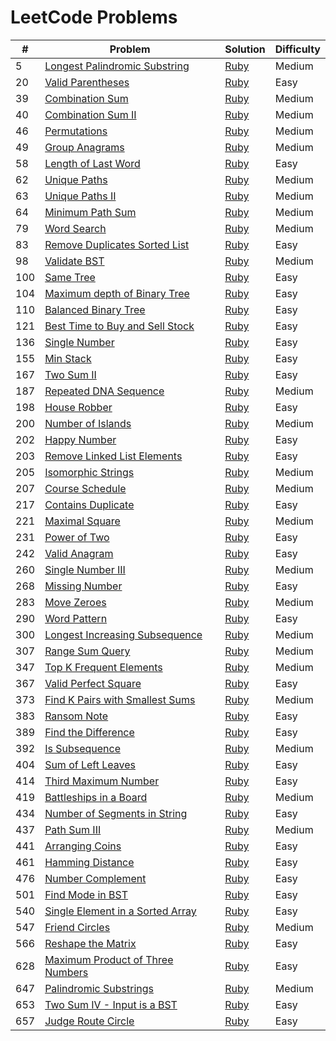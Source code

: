 # LeetCode Problems

| #   | Problem                                 | Solution     | Difficulty |
| --- | --------------------------------------- | ------------ | ---------- |
| 5   | [Longest Palindromic Substring][q5]     | [Ruby][s5]   | Medium     |
| 20  | [Valid Parentheses][q20]                | [Ruby][s20]  | Easy       |
| 39  | [Combination Sum][q39]                  | [Ruby][s39]  | Medium     |
| 40  | [Combination Sum II][q40]               | [Ruby][s40]  | Medium     |
| 46  | [Permutations][q46]                     | [Ruby][s46]  | Medium     |
| 49  | [Group Anagrams][q49]                   | [Ruby][s49]  | Medium     |
| 58  | [Length of Last Word][q58]              | [Ruby][s58]  | Easy       |
| 62  | [Unique Paths][q62]                     | [Ruby][s62]  | Medium     |
| 63  | [Unique Paths II][q63]                  | [Ruby][s63]  | Medium     |
| 64  | [Minimum Path Sum][q64]                 | [Ruby][s64]  | Medium     |
| 79  | [Word Search][q79]                      | [Ruby][s79]  | Medium     |
| 83  | [Remove Duplicates Sorted List][q83]    | [Ruby][s83]  | Easy       |
| 98  | [Validate BST][q98]                     | [Ruby][s98]  | Medium     |
| 100 | [Same Tree][q100]                       | [Ruby][s100] | Easy       |
| 104 | [Maximum depth of Binary Tree][q104]    | [Ruby][s104] | Easy       |
| 110 | [Balanced Binary Tree][q110]            | [Ruby][s110] | Easy       |
| 121 | [Best Time to Buy and Sell Stock][q121] | [Ruby][s121] | Easy       |
| 136 | [Single Number][q136]                   | [Ruby][s136] | Easy       |
| 155 | [Min Stack][q155]                       | [Ruby][s155] | Easy       |
| 167 | [Two Sum II][q167]                      | [Ruby][s167] | Easy       |
| 187 | [Repeated DNA Sequence][q187]           | [Ruby][s187] | Medium     |
| 198 | [House Robber][q198]                    | [Ruby][s198] | Easy       |
| 200 | [Number of Islands][q200]               | [Ruby][s200] | Medium     |
| 202 | [Happy Number][q202]                    | [Ruby][s202] | Easy       |
| 203 | [Remove Linked List Elements][q203]     | [Ruby][s203] | Easy       |
| 205 | [Isomorphic Strings][q205]              | [Ruby][s205] | Medium     |
| 207 | [Course Schedule][q207]                 | [Ruby][s207] | Medium     |
| 217 | [Contains Duplicate][q217]              | [Ruby][s217] | Easy       |
| 221 | [Maximal Square][q221]                  | [Ruby][s221] | Medium     |
| 231 | [Power of Two][q231]                    | [Ruby][s231] | Easy       |
| 242 | [Valid Anagram][q242]                   | [Ruby][s242] | Easy       |
| 260 | [Single Number III][q260]               | [Ruby][s260] | Medium     |
| 268 | [Missing Number][q268]                  | [Ruby][s268] | Easy       |
| 283 | [Move Zeroes][q283]                     | [Ruby][s283] | Medium     |
| 290 | [Word Pattern][q290]                    | [Ruby][s290] | Easy       |
| 300 | [Longest Increasing Subsequence][q300]  | [Ruby][s300] | Medium     |
| 307 | [Range Sum Query][q307]                 | [Ruby][s307] | Medium     |
| 347 | [Top K Frequent Elements][q347]         | [Ruby][s347] | Medium     |
| 367 | [Valid Perfect Square][q367]            | [Ruby][s367] | Easy       |
| 373 | [Find K Pairs with Smallest Sums][q373] | [Ruby][s373] | Medium     |
| 383 | [Ransom Note][q383]                     | [Ruby][s383] | Easy       |
| 389 | [Find the Difference][q389]             | [Ruby][s389] | Easy       |
| 392 | [Is Subsequence][q392]                  | [Ruby][s392] | Medium     |
| 404 | [Sum of Left Leaves][q404]              | [Ruby][s404] | Easy       |
| 414 | [Third Maximum Number][q414]            | [Ruby][s414] | Easy       |
| 419 | [Battleships in a Board][q419]          | [Ruby][s419] | Medium     |
| 434 | [Number of Segments in String][q434]    | [Ruby][s434] | Easy       |
| 437 | [Path Sum III][q437]                    | [Ruby][s437] | Medium     |
| 441 | [Arranging Coins][q441]                 | [Ruby][s441] | Easy       |
| 461 | [Hamming Distance][q461]                | [Ruby][s461] | Easy       |
| 476 | [Number Complement][q476]               | [Ruby][s476] | Easy       |
| 501 | [Find Mode in BST][q501]                | [Ruby][s501] | Easy       |
| 540 | [Single Element in a Sorted Array][q540]| [Ruby][s540] | Easy       |
| 547 | [Friend Circles][q547]                  | [Ruby][s547] | Medium     |
| 566 | [Reshape the Matrix][q566]              | [Ruby][s566] | Easy       |
| 628 | [Maximum Product of Three Numbers][q628]| [Ruby][s628] | Easy       |
| 647 | [Palindromic Substrings][q647]          | [Ruby][s647] | Medium     |
| 653 | [Two Sum IV - Input is a BST][q653]     | [Ruby][s653] | Easy       |
| 657 | [Judge Route Circle][q657]              | [Ruby][s657] | Easy       |

[q5]:https://leetcode.com/problems/longest-palindromic-substring/description/
[q20]:https://leetcode.com/problems/valid-parentheses/description/
[q39]:https://leetcode.com/problems/combination-sum/description/
[q40]:https://leetcode.com/problems/combination-sum-ii/description/
[q46]:https://leetcode.com/problems/permutations/description/
[q49]:https://leetcode.com/problems/group-anagrams/description/
[q58]:https://leetcode.com/problems/length-of-last-word/description/
[q62]:https://leetcode.com/problems/unique-paths/description/
[q63]:https://leetcode.com/problems/unique-paths-ii/description/
[q64]:https://leetcode.com/problems/minimum-path-sum/description/
[q79]:https://leetcode.com/problems/word-search/description/
[q83]:https://leetcode.com/problems/remove-duplicates-from-sorted-list/description/
[q98]:https://leetcode.com/problems/validate-binary-search-tree/description/
[q100]:https://leetcode.com/problems/same-tree/description/
[q104]:https://leetcode.com/problems/maximum-depth-of-binary-tree/description/
[q110]:https://leetcode.com/problems/balanced-binary-tree/description/
[q121]:https://leetcode.com/problems/best-time-to-buy-and-sell-stock/description/
[q136]:https://leetcode.com/problems/single-number/description/
[q155]:https://leetcode.com/problems/min-stack/description/
[q167]:https://leetcode.com/problems/two-sum-ii-input-array-is-sorted/description/
[q187]:https://leetcode.com/problems/repeated-dna-sequences/description/
[q198]:https://leetcode.com/problems/house-robber/description/
[q200]:https://leetcode.com/problems/number-of-islands/description/
[q202]:https://leetcode.com/problems/happy-number/description/
[q203]:https://leetcode.com/problems/remove-linked-list-elements/discuss/
[q205]:https://leetcode.com/problems/isomorphic-strings/description/
[q207]:https://leetcode.com/problems/course-schedule/description/
[q217]:https://leetcode.com/problems/contains-duplicate/description/
[q221]:https://leetcode.com/problems/maximal-square/description/
[q231]:https://leetcode.com/problems/power-of-two/description/
[q242]:https://leetcode.com/problems/valid-anagram/description/
[q260]:https://leetcode.com/problems/single-number-iii/description/
[q268]:https://leetcode.com/problems/missing-number/description/
[q283]:https://leetcode.com/problems/move-zeroes/description/
[q290]:https://leetcode.com/problems/word-pattern/description/
[q300]:https://leetcode.com/problems/longest-increasing-subsequence/description/
[q307]:https://leetcode.com/problems/range-sum-query-mutable/description/
[q347]:https://leetcode.com/problems/top-k-frequent-elements/description/
[q367]:https://leetcode.com/problems/valid-perfect-square/description/
[q373]:https://leetcode.com/problems/find-k-pairs-with-smallest-sums/description/
[q383]:https://leetcode.com/problems/ransom-note/description/
[q389]:https://leetcode.com/problems/find-the-difference/description/
[q392]:https://leetcode.com/problems/is-subsequence/description/
[q404]:https://leetcode.com/problems/sum-of-left-leaves/description/
[q414]:https://leetcode.com/problems/third-maximum-number/description/
[q419]:https://leetcode.com/problems/battleships-in-a-board/description/
[q434]:https://leetcode.com/problems/number-of-segments-in-a-string/description/
[q437]:https://leetcode.com/problems/path-sum-iii/description/
[q441]:https://leetcode.com/problems/arranging-coins/description/
[q461]:https://leetcode.com/problems/hamming-distance/description/
[q476]:https://leetcode.com/problems/number-complement/description/
[q501]:https://leetcode.com/problems/find-mode-in-binary-search-tree/description/
[q540]:https://leetcode.com/problems/single-element-in-a-sorted-array/description/
[q547]:https://leetcode.com/problems/friend-circles/description/
[q566]:https://leetcode.com/problems/reshape-the-matrix/description/
[q628]:https://leetcode.com/problems/maximum-product-of-three-numbers/description/
[q647]:https://leetcode.com/problems/palindromic-substrings/description/
[q653]:https://leetcode.com/problems/two-sum-iv-input-is-a-bst/description/
[q657]:https://leetcode.com/problems/judge-route-circle/description/

[s5]:./longest_palindromic_substring.rb
[s20]:./valid_parentheses.rb
[s39]:./combination_sum.rb
[s40]:./combination_sum2.rb
[s46]:./permutations.rb
[s49]:./group_anagrams.rb
[s58]:./length_of_last_word.rb
[s62]:./unique_paths.rb
[s63]:./unique_paths_2.rb
[s64]:./minimum_path_sum.rb
[s79]:./word_search.rb
[s83]:./remove_duplicates_sorted_list.rb
[s98]:./validate_bst.rb
[s100]:./same_tree.rb
[s104]:./max_depth_binary_tree.rb
[s110]:./balanced_binary_tree.rb
[s121]:./buy_and_sell_stock.r
[s136]:./single_number.rb
[s155]:./min_stack.rb
[s167]:./two_sum_two.rb
[s187]:./repeated_dna_sequence.rb
[s198]:./house_robber.rb
[s200]:./number_of_islands.rb
[s202]:./happy_number.rb
[s203]:./remove_linked_list_elements.rb
[s205]:./isomorphic_strings.rb
[s207]:./course_schedule.rb
[s217]:./contain_duplicate.rb
[s221]:./maximal_square.rb
[s231]:./power_of_two.rb
[s242]:./valid_anagram.rb
[s260]:./single_number_3.rb
[s268]:./missing_number.rb
[s283]:./move_zeroes.rb
[s290]:./word_pattern.rb
[s300]:./longest_increasing_subsequence.rb
[s307]:./range_sum_query.rb
[s347]:./k_frequent_elements.rb
[s367]:./valid_perfect_square.rb
[s373]:./k_pairs_smallest_sums.rb
[s383]:./ransom_note.rb
[s389]:./find_the_difference.rb
[s392]:./is_subsequence.rb
[s404]:./sum_of_left_leaves.rb
[s414]:./third_maximum_number.rb
[s419]:./battleships_in_a_board.rb
[s434]:./number_segments_in_string.rb
[s437]:./path_sum_3.rb
[s441]:./arranging_coins.rb
[s461]:./hamming_distance.rb
[s476]:./number_complement.rb
[s501]:./find_mode_bst.rb
[s540]:./single_element_sorted_array.rb
[S547]:./friend_circles.rb
[s566]:./reshape_the_matrix.rb
[s628]:./max_product_of_three_numbers.rb
[s647]:./palindromic_substrings.rb
[s653]:./two_sum_4_BST.rb
[s657]:./judge_route_circle.rb
